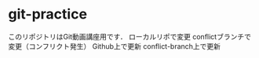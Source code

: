 # git-practice
このリポジトリはGit動画講座用です．
ローカルリポで変更
conflictブランチで変更（コンフリクト発生）
Github上で更新
conflict-branch上で更新
